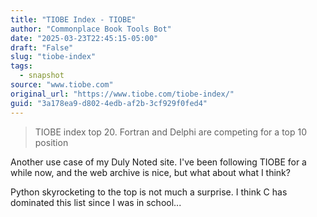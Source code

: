 ```yaml
---
title: "TIOBE Index - TIOBE"
author: "Commonplace Book Tools Bot"
date: "2025-03-23T22:45:15-05:00"
draft: "False"
slug: "tiobe-index"
tags:
  - snapshot
source: "www.tiobe.com"
original_url: "https://www.tiobe.com/tiobe-index/"
guid: "3a178ea9-d802-4edb-af2b-3cf929f0fed4"
---
```


> TIOBE index top 20. Fortran and Delphi are competing for a top 10 position

Another use case of my Duly Noted site. I've been following TIOBE for a while now, and the web archive is nice, but what about what I think?

Python skyrocketing to the top is not much a surprise. I think C has dominated this list since I was in school...